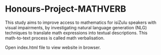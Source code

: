 # Honours-Project-MATHVERB
This study aims to improve access to mathematics for isiZulu speakers with visual impairments, by investigating natural language generation (NLG) techniques to translate math expressions into textual descriptions. This math-to-text process is called math verbalisation.

Open index.html file to view website in browser.
